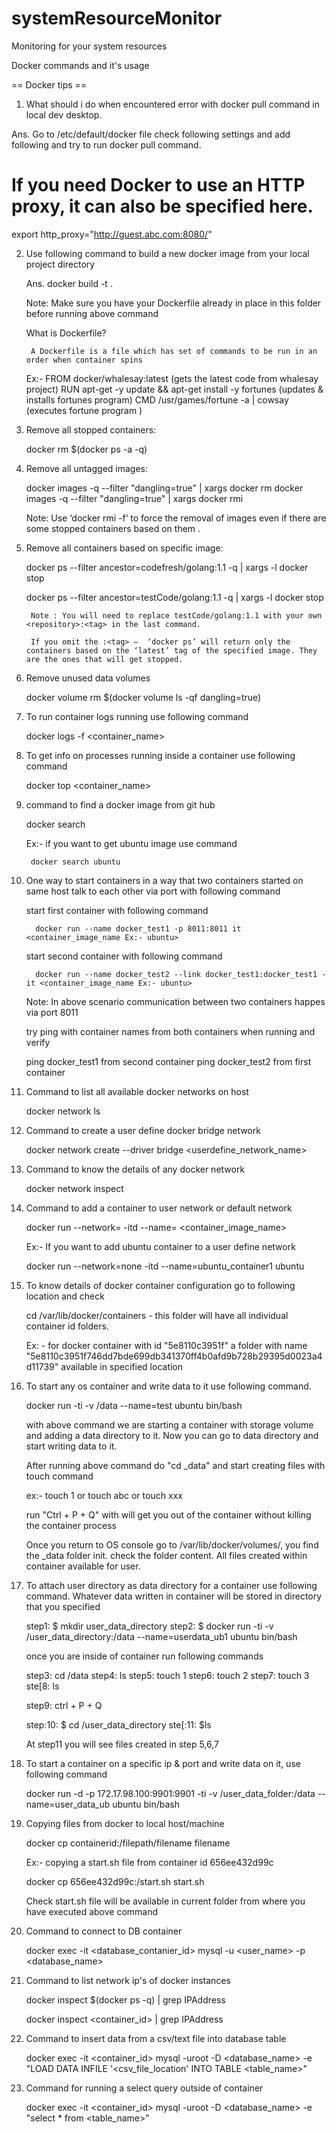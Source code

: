 # systemResourceMonitor
Monitoring for your system resources

Docker commands and it's usage

== Docker tips ==

1. What should i do when encountered error with docker pull command in local dev desktop.

Ans. Go to /etc/default/docker file check following settings and add following and try to run docker pull command.

# If you need Docker to use an HTTP proxy, it can also be specified here.
export http_proxy="http://guest.abc.com:8080/"


2. Use following command to build a new docker image from your local project directory 

      Ans.  docker build -t <docker-imange-name> .

      Note: Make sure you have your Dockerfile already in place in this folder before running above command

     What is Dockerfile?

        A Dockerfile is a file which has set of commands to be run in an order when container spins

   Ex:- 
     FROM docker/whalesay:latest (gets the latest code from whalesay project)
     RUN apt-get -y update && apt-get install -y fortunes (updates & installs fortunes program)
     CMD /usr/games/fortune -a | cowsay (executes fortune program )


3. Remove all stopped  containers:
 
    docker rm $(docker ps -a -q)

4. Remove all untagged  images:
 
   docker  images -q --filter "dangling=true" | xargs docker rm
   docker images -q --filter "dangling=true" | xargs docker rmi

   Note: Use ‘docker rmi -f‘ to force the removal of images even if there are some stopped containers based on them .

5. Remove all containers based on specific  image:
 
    docker ps --filter ancestor=codefresh/golang:1.1  -q | xargs -l docker stop

    docker ps --filter ancestor=testCode/golang:1.1 -q | xargs -l docker stop

        Note : You will need to replace testCode/golang:1.1 with your own <repository>:<tag> in the last command.
        
        If you omit the :<tag> –  ‘docker ps’ will return only the containers based on the ‘latest’ tag of the specified image. They are the ones that will get stopped.

6. Remove unused data volumes 
 
     docker volume rm $(docker volume ls -qf  dangling=true)

7. To run container logs running use following command

   docker logs -f <container_name>

8. To get info on processes running inside a container use following command

   docker top <container_name>

9. command to find a docker image from git hub

   docker search <software or os name>

   Ex:- if you want to get ubuntu image  use command 
    
        docker search ubuntu

10. One way to start containers in a way that two containers started on same host talk to each other via port with following command

    start first container with following command

          docker run --name docker_test1 -p 8011:8011 it <container_image_name Ex:- ubuntu>

    start second container with following command

          docker run --name docker_test2 --link docker_test1:docker_test1 -it <container_image_name Ex:- ubuntu> 

    Note: In above scenario communication between two containers happes via port 8011

    try ping with container names from both containers when running and verify

    ping docker_test1 from second container
    ping docker_test2 from first container


11. Command to list all available docker networks on host

    docker network ls

12. Command to create a user define docker bridge network

    docker network create --driver bridge <userdefine_network_name>

13. Command to know the details of any docker network

    docker network inspect <network name>

14. Command to add a container to user network or default network

    docker run --network=<docker network name> -itd --name=<userdefine container name> <container_image_name>

    Ex:- If you want to add ubuntu container to a user define network 

     docker run --network=none -itd --name=ubuntu_container1 ubuntu


15. To know details of docker container configuration go to following location and check

    cd /var/lib/docker/containers  - this folder will have all individual container id folders.

    Ex: - for docker container with id "5e8110c3951f" a folder with name "5e8110c3951f746dd7bde699db341370ff4b0afd9b728b29395d0023a4d11739" available in specified location


16. To start any os container and write data to it use following command.

    docker run -ti -v /data --name=test ubuntu bin/bash

    with above command we are starting a container with storage volume and adding a data directory to it. Now you can go to data directory and start writing data to it.

    After running above command do "cd _data" and start creating files with touch command

    ex:- touch 1 or touch abc or touch xxx

    run "Ctrl + P + Q" with will get you out of the container without killing the container process

    Once you return to OS console go to /var/lib/docker/volumes/<containerid>, you find the _data folder init. check the folder content. All files created within container available for user.

17. To attach user directory as data directory for a container use following command. Whatever data written in container will be stored in directory that you specified

    step1: $ mkdir user_data_directory
    step2: $ docker run -ti -v /user_data_directory:/data --name=userdata_ub1 ubuntu bin/bash
   
    once you are inside of container run following commands

    step3: cd /data
    step4: ls
    step5: touch 1
    step6: touch 2
    step7: touch 3
    ste[8: ls
    
    step9: ctrl + P + Q

    step:10: $ cd /user_data_directory
    ste[:11: $ls

    At step11 you will see files created in step 5,6,7

18. To start a container on a specific ip & port  and write data on it, use following command

    docker run -d -p 172.17.98.100:9901:9901 -ti -v /user_data_folder:/data --name=user_data_ub ubuntu bin/bash


19. Copying files from docker to local host/machine

    docker cp containerid:/filepath/filename filename

    Ex:- copying a start.sh file from container id 656ee432d99c

    docker cp 656ee432d99c:/start.sh start.sh


    Check start.sh file will be available in current folder from where you have executed above command


20. Command to connect to DB container

    docker exec -it <database_contanier_id> mysql -u <user_name> -p<password> <database_name>

21. Command to list network ip's of docker instances

    docker inspect  $(docker ps -q) | grep IPAddress

    docker inspect <container_id> | grep IPAddress

22. Command to insert data from a csv/text file into database table

    docker exec -it <container_id> mysql -uroot -D <database_name> -e "LOAD DATA INFILE '<csv_file_location' INTO TABLE <table_name>"

23. Command for running a select query outside of container

    docker exec -it <container_id> mysql -uroot -D <database_name> -e "select * from <table_name>"
